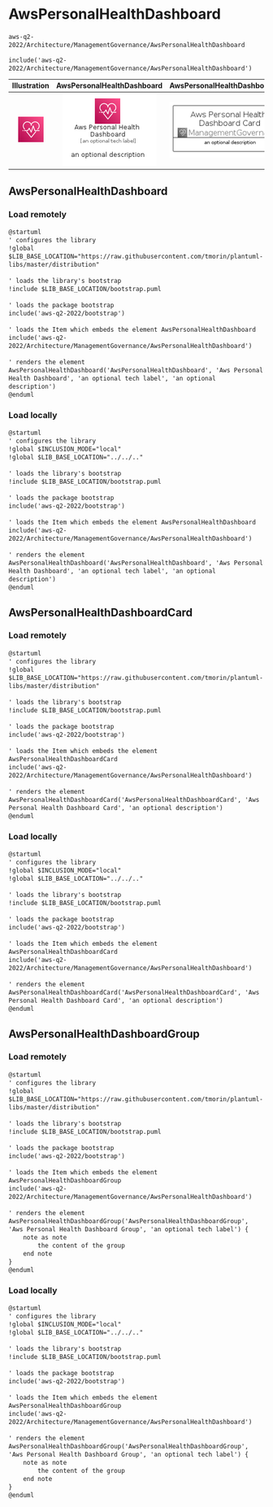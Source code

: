 # AwsPersonalHealthDashboard


```text
aws-q2-2022/Architecture/ManagementGovernance/AwsPersonalHealthDashboard
```

```text
include('aws-q2-2022/Architecture/ManagementGovernance/AwsPersonalHealthDashboard')
```



| Illustration | AwsPersonalHealthDashboard | AwsPersonalHealthDashboardCard | AwsPersonalHealthDashboardGroup |
| :---: | :---: | :---: | :---: |
| ![illustration for Illustration](../../../aws-q2-2022/Architecture/ManagementGovernance/AwsPersonalHealthDashboard.png) | ![illustration for AwsPersonalHealthDashboard](../../../aws-q2-2022/Architecture/ManagementGovernance/AwsPersonalHealthDashboard.Local.png) | ![illustration for AwsPersonalHealthDashboardCard](../../../aws-q2-2022/Architecture/ManagementGovernance/AwsPersonalHealthDashboardCard.Local.png) | ![illustration for AwsPersonalHealthDashboardGroup](../../../aws-q2-2022/Architecture/ManagementGovernance/AwsPersonalHealthDashboardGroup.Local.png) |




## AwsPersonalHealthDashboard

### Load remotely
```plantuml
@startuml
' configures the library
!global $LIB_BASE_LOCATION="https://raw.githubusercontent.com/tmorin/plantuml-libs/master/distribution"

' loads the library's bootstrap
!include $LIB_BASE_LOCATION/bootstrap.puml

' loads the package bootstrap
include('aws-q2-2022/bootstrap')

' loads the Item which embeds the element AwsPersonalHealthDashboard
include('aws-q2-2022/Architecture/ManagementGovernance/AwsPersonalHealthDashboard')

' renders the element
AwsPersonalHealthDashboard('AwsPersonalHealthDashboard', 'Aws Personal Health Dashboard', 'an optional tech label', 'an optional description')
@enduml
```

### Load locally
```plantuml
@startuml
' configures the library
!global $INCLUSION_MODE="local"
!global $LIB_BASE_LOCATION="../../.."

' loads the library's bootstrap
!include $LIB_BASE_LOCATION/bootstrap.puml

' loads the package bootstrap
include('aws-q2-2022/bootstrap')

' loads the Item which embeds the element AwsPersonalHealthDashboard
include('aws-q2-2022/Architecture/ManagementGovernance/AwsPersonalHealthDashboard')

' renders the element
AwsPersonalHealthDashboard('AwsPersonalHealthDashboard', 'Aws Personal Health Dashboard', 'an optional tech label', 'an optional description')
@enduml
```

## AwsPersonalHealthDashboardCard

### Load remotely
```plantuml
@startuml
' configures the library
!global $LIB_BASE_LOCATION="https://raw.githubusercontent.com/tmorin/plantuml-libs/master/distribution"

' loads the library's bootstrap
!include $LIB_BASE_LOCATION/bootstrap.puml

' loads the package bootstrap
include('aws-q2-2022/bootstrap')

' loads the Item which embeds the element AwsPersonalHealthDashboardCard
include('aws-q2-2022/Architecture/ManagementGovernance/AwsPersonalHealthDashboard')

' renders the element
AwsPersonalHealthDashboardCard('AwsPersonalHealthDashboardCard', 'Aws Personal Health Dashboard Card', 'an optional description')
@enduml
```

### Load locally
```plantuml
@startuml
' configures the library
!global $INCLUSION_MODE="local"
!global $LIB_BASE_LOCATION="../../.."

' loads the library's bootstrap
!include $LIB_BASE_LOCATION/bootstrap.puml

' loads the package bootstrap
include('aws-q2-2022/bootstrap')

' loads the Item which embeds the element AwsPersonalHealthDashboardCard
include('aws-q2-2022/Architecture/ManagementGovernance/AwsPersonalHealthDashboard')

' renders the element
AwsPersonalHealthDashboardCard('AwsPersonalHealthDashboardCard', 'Aws Personal Health Dashboard Card', 'an optional description')
@enduml
```

## AwsPersonalHealthDashboardGroup

### Load remotely
```plantuml
@startuml
' configures the library
!global $LIB_BASE_LOCATION="https://raw.githubusercontent.com/tmorin/plantuml-libs/master/distribution"

' loads the library's bootstrap
!include $LIB_BASE_LOCATION/bootstrap.puml

' loads the package bootstrap
include('aws-q2-2022/bootstrap')

' loads the Item which embeds the element AwsPersonalHealthDashboardGroup
include('aws-q2-2022/Architecture/ManagementGovernance/AwsPersonalHealthDashboard')

' renders the element
AwsPersonalHealthDashboardGroup('AwsPersonalHealthDashboardGroup', 'Aws Personal Health Dashboard Group', 'an optional tech label') {
    note as note
        the content of the group
    end note
}
@enduml
```

### Load locally
```plantuml
@startuml
' configures the library
!global $INCLUSION_MODE="local"
!global $LIB_BASE_LOCATION="../../.."

' loads the library's bootstrap
!include $LIB_BASE_LOCATION/bootstrap.puml

' loads the package bootstrap
include('aws-q2-2022/bootstrap')

' loads the Item which embeds the element AwsPersonalHealthDashboardGroup
include('aws-q2-2022/Architecture/ManagementGovernance/AwsPersonalHealthDashboard')

' renders the element
AwsPersonalHealthDashboardGroup('AwsPersonalHealthDashboardGroup', 'Aws Personal Health Dashboard Group', 'an optional tech label') {
    note as note
        the content of the group
    end note
}
@enduml
```

